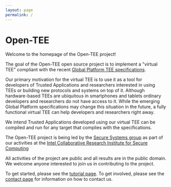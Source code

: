 ```yaml
---
layout: page
permalink: /
---
```


Open-TEE
========

Welcome to the homepage of the Open-TEE project!

The goal of the Open-TEE open source project is to implement a "virtual TEE"
compliant with the recent [Global Platform TEE specifications](http://globalplatform.org/specificationsdevice.asp).

Our primary motivation for the virtual TEE is to use it as a tool for
developers of Trusted Applications and researchers interested in using TEEs or
building new protocols and systems on top of it. Although hardware-based TEEs
are ubiquitous in smartphones and tablets ordinary developers and researchers
do not have access to it. While the emerging Global Platform specifications may
change this situation in the future, a fully functional virtual TEE can help
developers and researchers right away.

We intend Trusted Applications developed using our virtual TEE can be compiled
and run for any target that complies with the specifications.

The Open-TEE project is being led by the [Secure Systems group](http://se-sy.or)
as part of our activities at the [Intel Collaborative Research Institute for Secure Computing](http://www.icri-sc.org)

All activities of the project are public and all results are in the public
domain. We welcome anyone interested to join us in contributing to the project.

To get started, please see the [tutorial page](/tutorial/). To get involved,
please see the [contact page](/contact/) for information on how to contact us.

